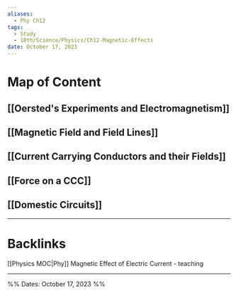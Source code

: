 ```yaml
---
aliases:
  - Phy Ch12
tags:
  - Study
  - 10th/Science/Physics/Ch12-Magnetic-Effects
date: October 17, 2023
---
```

# Map of Content
## [[Oersted's Experiments and Electromagnetism]]
## [[Magnetic Field and Field Lines]]
## [[Current Carrying Conductors and their Fields]]
## [[Force on a CCC]]
## [[Domestic Circuits]]

---
# Backlinks
[[Physics MOC|Phy]]
Magnetic Effect of Electric Current - teaching


---

%%
Dates: October 17, 2023
%%